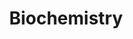 ---
layout: course-page
title: Biochemistry
instructor:
  - name:
    url:
coursename:
description: ""
---